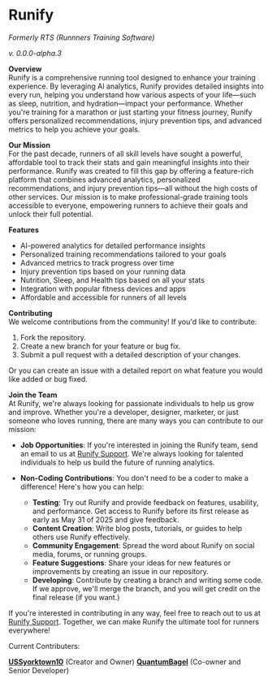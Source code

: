 # Runify
*Formerly RTS (Runnners Training Software)*

*v. 0.0.0-alpha.3*

**Overview**  
Runify is a comprehensive running tool designed to enhance your training experience. By leveraging AI analytics, Runify provides detailed insights into every run, helping you understand how various aspects of your life—such as sleep, nutrition, and hydration—impact your performance. Whether you're training for a marathon or just starting your fitness journey, Runify offers personalized recommendations, injury prevention tips, and advanced metrics to help you achieve your goals.

**Our Mission**   
For the past decade, runners of all skill levels have sought a powerful, affordable tool to track their stats and gain meaningful insights into their performance. Runify was created to fill this gap by offering a feature-rich platform that combines advanced analytics, personalized recommendations, and injury prevention tips—all without the high costs of other services. Our mission is to make professional-grade training tools accessible to everyone, empowering runners to achieve their goals and unlock their full potential.

**Features**  
- AI-powered analytics for detailed performance insights  
- Personalized training recommendations tailored to your goals  
- Advanced metrics to track progress over time  
- Injury prevention tips based on your running data  
- Nutrition, Sleep, and Health tips based on all your stats
- Integration with popular fitness devices and apps  
- Affordable and accessible for runners of all levels  


**Contributing**  
We welcome contributions from the community! If you'd like to contribute:  
1. Fork the repository.  
2. Create a new branch for your feature or bug fix.  
3. Submit a pull request with a detailed description of your changes.  

Or you can create an issue with a detailed report on what feature you would like added or bug fixed.

**Join the Team**  
At Runify, we're always looking for passionate individuals to help us grow and improve. Whether you're a developer, designer, marketer, or just someone who loves running, there are many ways you can contribute to our mission:

- **Job Opportunities**: If you're interested in joining the Runify team, send an email to us at [Runify Support](mailto:runifyai@gmail.com). We're always looking for talented individuals to help us build the future of running analytics.
  
- **Non-Coding Contributions**: You don't need to be a coder to make a difference! Here's how you can help:  
  - **Testing**: Try out Runify and provide feedback on features, usability, and performance. Get access to Runify before its first release as early as May 31 of 2025 and give feedback.
  - **Content Creation**: Write blog posts, tutorials, or guides to help others use Runify effectively.  
  - **Community Engagement**: Spread the word about Runify on social media, forums, or running groups.  
  - **Feature Suggestions**: Share your ideas for new features or improvements by creating an issue in our repository. 
  - **Developing**: Contribute by creating a branch and writing some code. If we approve, we'll merge the branch, and you will get credit on the final release (if you want.)

If you're interested in contributing in any way, feel free to reach out to us at [Runify Support](mailto:runifyai@gmail.com). Together, we can make Runify the ultimate tool for runners everywhere!

Current Contributers:

**[USSyorktown10](https://github.com/USSyorktown10)** (Creator and Owner)
**[QuantumBagel](https://github.com/quantumbagel)** (Co-owner and Senior Developer)
